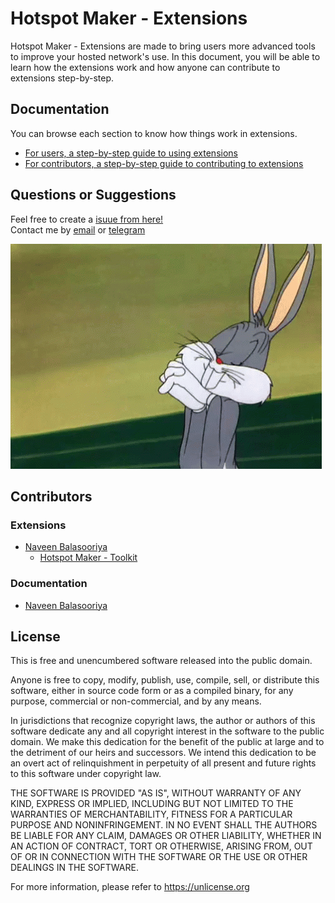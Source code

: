 # Hotspot Maker - Extensions

Hotspot Maker  - Extensions are made to bring users more advanced tools to improve your hosted network's use. In this document, you will be able to learn how the extensions work and how anyone can contribute to extensions step-by-step.

## Documentation

You can browse each section to know how things work in extensions.

- [For users, a step-by-step guide to using extensions](Docs/User/README.md)
- [For contributors, a step-by-step guide to contributing to extensions](Docs/Contributor/README.md)

## Questions or Suggestions

Feel free to create a [isuue from here!](https://github.com/NaveenB2004/HotspotMaker/issues)\
Contact me by [email](mailto:naveennbalasooriya2004@gmail.com) or [telegram](https://t.me/NaveenB2004)

![Suggest me!](Docs/Media/hopeful.gif)

## Contributors
### Extensions
- [Naveen Balasooriya](https:/github.com/NaveenB2004)
  - [Hotspot Maker - Toolkit](https://github.com/NaveenB2004/HotspotMaker-Toolkit)

### Documentation
- [Naveen Balasooriya](https:/github.com/NaveenB2004)

## License

This is free and unencumbered software released into the public domain.

Anyone is free to copy, modify, publish, use, compile, sell, or
distribute this software, either in source code form or as a compiled
binary, for any purpose, commercial or non-commercial, and by any
means.

In jurisdictions that recognize copyright laws, the author or authors
of this software dedicate any and all copyright interest in the
software to the public domain. We make this dedication for the benefit
of the public at large and to the detriment of our heirs and
successors. We intend this dedication to be an overt act of
relinquishment in perpetuity of all present and future rights to this
software under copyright law.

THE SOFTWARE IS PROVIDED "AS IS", WITHOUT WARRANTY OF ANY KIND,
EXPRESS OR IMPLIED, INCLUDING BUT NOT LIMITED TO THE WARRANTIES OF
MERCHANTABILITY, FITNESS FOR A PARTICULAR PURPOSE AND NONINFRINGEMENT.
IN NO EVENT SHALL THE AUTHORS BE LIABLE FOR ANY CLAIM, DAMAGES OR
OTHER LIABILITY, WHETHER IN AN ACTION OF CONTRACT, TORT OR OTHERWISE,
ARISING FROM, OUT OF OR IN CONNECTION WITH THE SOFTWARE OR THE USE OR
OTHER DEALINGS IN THE SOFTWARE.

For more information, please refer to <https://unlicense.org>